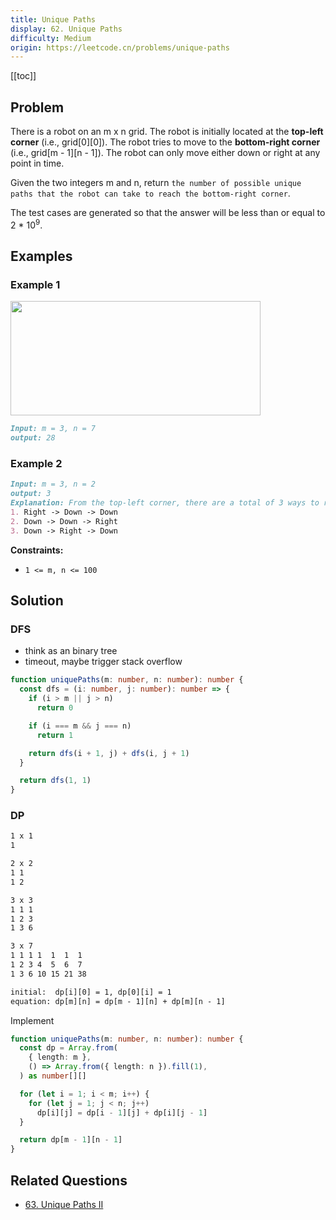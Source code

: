 ```yaml
---
title: Unique Paths
display: 62. Unique Paths
difficulty: Medium
origin: https://leetcode.cn/problems/unique-paths
---
```


[[toc]]

## Problem

There is a robot on an m x n grid. The robot is initially located at the **top-left corner** (i.e., grid[0][0]). The robot tries to move to the **bottom-right corner** (i.e., grid[m - 1][n - 1]). The robot can only move either down or right at any point in time.

Given the two integers m and n, return `the number of possible unique paths that the robot can take to reach the bottom-right corner`.

The test cases are generated so that the answer will be less than or equal to 2 * 10<sup>9</sup>.

## Examples

### Example 1

<img src="https://assets.leetcode.com/uploads/2018/10/22/robot_maze.png" style="width: 400px; height: 183px;" />

```md
Input: m = 3, n = 7
output: 28
```

### Example 2

```md
Input: m = 3, n = 2
output: 3
Explanation: From the top-left corner, there are a total of 3 ways to reach the bottom-right corner:
1. Right -> Down -> Down
2. Down -> Down -> Right
3. Down -> Right -> Down
```

**Constraints:**

- `1 <= m, n <= 100`

## Solution

### DFS

- think as an binary tree
- timeout, maybe trigger stack overflow

```ts
function uniquePaths(m: number, n: number): number {
  const dfs = (i: number, j: number): number => {
    if (i > m || j > n)
      return 0

    if (i === m && j === n)
      return 1

    return dfs(i + 1, j) + dfs(i, j + 1)
  }

  return dfs(1, 1)
}
```

### DP

```txt
1 x 1
1

2 x 2
1 1
1 2

3 x 3
1 1 1
1 2 3
1 3 6

3 x 7
1 1 1 1  1  1  1
1 2 3 4  5  6  7
1 3 6 10 15 21 38

initial:  dp[i][0] = 1, dp[0][i] = 1
equation: dp[m][n] = dp[m - 1][n] + dp[m][n - 1]
```

Implement

```ts
function uniquePaths(m: number, n: number): number {
  const dp = Array.from(
    { length: m },
    () => Array.from({ length: n }).fill(1),
  ) as number[][]

  for (let i = 1; i < m; i++) {
    for (let j = 1; j < n; j++)
      dp[i][j] = dp[i - 1][j] + dp[i][j - 1]
  }

  return dp[m - 1][n - 1]
}
```


## Related Questions

- [63. Unique Paths II](/algorithms/dynamic-programming/063)
